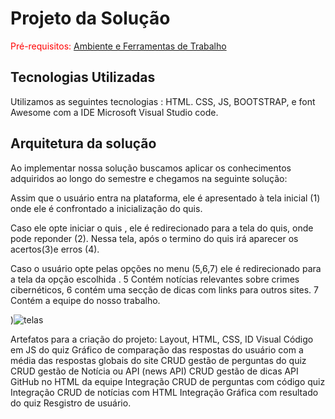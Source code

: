 # Projeto da Solução

<span style="color:red">Pré-requisitos: <a href="4-Gestão-Configuração.md"> Ambiente e Ferramentas de Trabalho</a></span>

## Tecnologias Utilizadas


 Utilizamos as seguintes tecnologias : HTML. CSS, JS, BOOTSTRAP, e font Awesome
 com a IDE Microsoft Visual Studio code.

## Arquitetura da solução
Ao implementar nossa solução buscamos aplicar os conhecimentos adquiridos ao longo do semestre e chegamos na seguinte solução:

Assim que o usuário entra na plataforma, ele é apresentado à tela inicial
(1) onde ele é confrontado a inicialização do quis.

Caso ele opte iniciar o quis , ele é redirecionado para a tela do quis, onde pode
reponder (2). Nessa tela, após o termino do quis irá aparecer os acertos(3)e erros (4).


Caso o usuário opte pelas opções no menu (5,6,7) ele é redirecionado para a tela da opção escolhida . 5 Contém notícias relevantes sobre  crimes cibernéticos, 6 contém uma secção de dicas com links para outros sites. 7 Contém a equipe do nosso trabalho.

)![telas](https://user-images.githubusercontent.com/91435945/146115153-16d3973d-1a21-41e4-8117-0f24c10fff50.png)

Artefatos para a criação do projeto:
Layout, HTML, CSS, ID Visual
Código em JS do quiz
Gráfico de comparação das respostas do usuário com a média das respostas globais do site
CRUD gestão de perguntas do quiz
CRUD gestão de Notícia ou API (news API)
CRUD gestão de dicas
API GitHub no HTML da equipe
Integração CRUD de perguntas com código quiz
Integração CRUD de notícias com HTML
Integração Gráfica com resultado do quiz
Resgistro de usuário.
